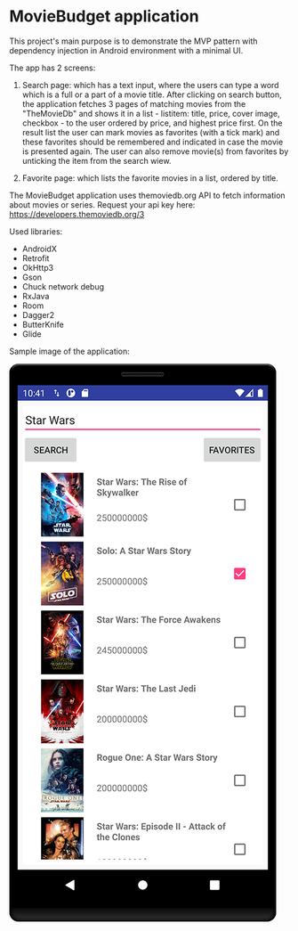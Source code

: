 # MovieBudget application

This project's main purpose is to demonstrate the MVP pattern with dependency injection in Android environment with a minimal UI.

The app has 2 screens:

1. Search page: which has a text input, where the users can type a word which is a full or a part of a movie title. After clicking on search button, the application fetches 3 pages of matching movies from the "TheMovieDb" and shows it in a list  - listitem: title, price, cover image, checkbox -  to the user ordered by price, and highest price first. On the result list the user can mark movies as favorites (with a tick mark) and these favorites should be remembered and indicated in case the movie is presented again. The user can also remove movie(s) from favorites by unticking the item from the search wiew.

2. Favorite page: which lists the favorite movies in a list, ordered by title.

The MovieBudget application uses themoviedb.org API to fetch information about movies or series.
Request your api key here: https://developers.themoviedb.org/3

Used libraries: 
- AndroidX
- Retrofit
- OkHttp3
- Gson
- Chuck network debug
- RxJava
- Room
- Dagger2
- ButterKnife
- Glide

Sample image of the application: 

![sample image](images/sample_framed2.png)
